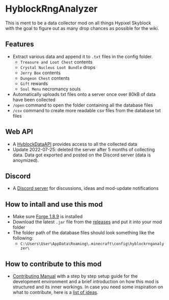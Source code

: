 # HyblockRngAnalyzer
This is ment to be a data collector mod on all things Hypixel Skyblock  
with the goal to figure out as many drop chances as possible for the wiki.

## Features
- Extract various data and append it to `.txt` files in the config folder.
    - `Treasure and Loot Chest` contents
    - `Crystal Nucleus Loot Bundle` drops
    - `Jerry Box` contents
    - `Dungeon Chest` contents
    - `Gift` rewards
    - `Soul Menu` necromancy souls
- Automatically uploads txt files onto a server once over 80kB of data have been collected
- `/open` command to open the folder containing all the database files
- `/csv` command to create more readable csv files from the database txt files

## Web API
- A [HyblockDataAPI](https://www.wgaayocaxsjzyusrerag.tk/api) provides access to all the collected data
- Update 2022-07-25: deleted the server after 5 months of collecting data. Data got exported and posted on the Discord server (data is anoymized).

## Discord
- A [Discord server](https://discord.gg/mA3aBuPwcd) for discussions, ideas and mod-update notifications

## How to intall and use this mod
- Make sure [Forge 1.8.9](https://files.minecraftforge.net/net/minecraftforge/forge/index_1.8.9.html) is installed
- Download the latest `.jar` file from the [releases](https://github.com/doej1367/HyblockRngAnalyzer/releases) and put it into your mod folder
- The folder path of the database files should look something like the following:
    - `C:\Users\User\AppData\Roaming\.minecraft\config\hyblockrnganalyzer\`

## How to contribute to this mod
- [Contributing Manual](CONTRIBUTING.md) with a step by step setup guide for the development environment 
and a brief introduction on how this mod is structured and its inner workings. In case you need some inspiration on what to contribute, here is a [list of ideas](https://github.com/doej1367/HyblockRngAnalyzer/discussions/1#discussion-3846005).
